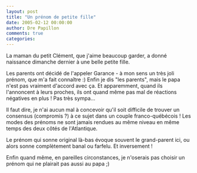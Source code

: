 ```yaml
---
layout: post
title: "Un prénom de petite fille"
date: 2005-02-12 00:00:00
author: Dre Papillon
comments: true
categories: 
---
```



La maman du petit Clément, que j'aime beaucoup garder, a donné naissance dimanche dernier à une belle petite fille.

Les parents ont décidé de l'appeler Garance - à mon sens un très joli prénom, que m'a fait connaître  :)  Enfin je dis "les parents", mais le papa n'est pas vraiment d'accord avec ça.  Et apparemment, quand ils l'annoncent à leurs proches, ils ont quand même pas mal de réactions négatives en plus !  Pas très sympa...

Il faut dire, je n'ai aucun mal à concevoir qu'il soit difficile de trouver un consensus (compromis ?) à ce sujet dans un couple franco-québécois !  Les modes des prénoms ne sont jamais rendues au même niveau en même temps des deux côtés de l'Atlantique.

Le prénom qui sonne original là-bas évoque souvent le grand-parent ici, ou alors sonne complètement banal ou farfelu.  Et inversement !

Enfin quand même, en pareilles circonstances, je n'oserais pas choisir un prénom qui ne plairait pas aussi au papa ;)